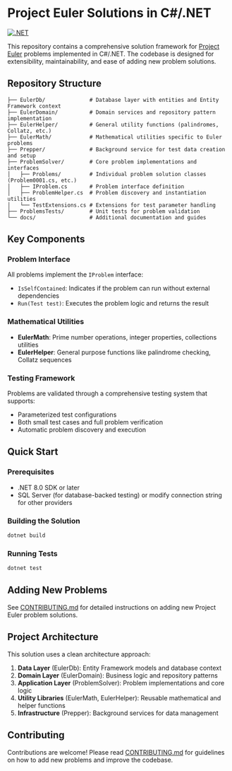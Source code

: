 # Project Euler Solutions in C#/.NET

[![.NET](https://github.com/jonas-prorius/Euler/actions/workflows/dotnet.yml/badge.svg)](https://github.com/jonas-prorius/Euler/actions/workflows/dotnet.yml)

This repository contains a comprehensive solution framework for [Project Euler](https://projecteuler.net/) problems implemented in C#/.NET. The codebase is designed for extensibility, maintainability, and ease of adding new problem solutions.

## Repository Structure

```
├── EulerDb/              # Database layer with entities and Entity Framework context
├── EulerDomain/          # Domain services and repository pattern implementation
├── EulerHelper/          # General utility functions (palindromes, Collatz, etc.)
├── EulerMath/            # Mathematical utilities specific to Euler problems
├── Prepper/              # Background service for test data creation and setup
├── ProblemSolver/        # Core problem implementations and interfaces
│   ├── Problems/         # Individual problem solution classes (Problem0001.cs, etc.)
│   ├── IProblem.cs       # Problem interface definition
│   ├── ProblemHelper.cs  # Problem discovery and instantiation utilities
│   └── TestExtensions.cs # Extensions for test parameter handling
├── ProblemsTests/        # Unit tests for problem validation
└── docs/                 # Additional documentation and guides
```

## Key Components

### Problem Interface
All problems implement the `IProblem` interface:
- `IsSelfContained`: Indicates if the problem can run without external dependencies
- `Run(Test test)`: Executes the problem logic and returns the result

### Mathematical Utilities
- **EulerMath**: Prime number operations, integer properties, collections utilities
- **EulerHelper**: General purpose functions like palindrome checking, Collatz sequences

### Testing Framework
Problems are validated through a comprehensive testing system that supports:
- Parameterized test configurations
- Both small test cases and full problem verification
- Automatic problem discovery and execution

## Quick Start

### Prerequisites
- .NET 8.0 SDK or later
- SQL Server (for database-backed testing) or modify connection string for other providers

### Building the Solution
```bash
dotnet build
```

### Running Tests
```bash
dotnet test
```

## Adding New Problems

See [CONTRIBUTING.md](CONTRIBUTING.md) for detailed instructions on adding new Project Euler problem solutions.

## Project Architecture

This solution uses a clean architecture approach:
1. **Data Layer** (EulerDb): Entity Framework models and database context
2. **Domain Layer** (EulerDomain): Business logic and repository patterns  
3. **Application Layer** (ProblemSolver): Problem implementations and core logic
4. **Utility Libraries** (EulerMath, EulerHelper): Reusable mathematical and helper functions
5. **Infrastructure** (Prepper): Background services for data management

## Contributing

Contributions are welcome! Please read [CONTRIBUTING.md](CONTRIBUTING.md) for guidelines on how to add new problems and improve the codebase.
